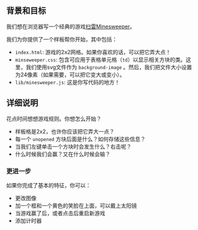 <!-- Please put your translation here and with the same style in README.md -->
## 背景和目标

我们想在浏览器写一个经典的游戏[扫雷Minesweeper](https://www.google.com/search?tbm=isch&q=minesweeper+windows)。

我们为你提供了一个样板帮你开始，其中包括：

- `index.html`: 游戏的2x2网格。如果你喜欢的话，可以把它弄大点！
- `minseweeper.css`: 包含可应用于表格单元格（`td`）以显示相关方块的类。这里，我们使用svg文件作为 `background-image` 。然后，我们把文件大小设置为24像素（如果需要，可以把它变大或变小）。
- `lib/minesweeper.js`: 这是你写代码的地方！

## 详细说明

花点时间想想游戏规则。你想怎么开始？

- 样板格是2x2，也许你应该把它弄大一点？
- 每一个 `unopened` 方块后面是什么？如何存储这些信息？
- 当我们左键单击一个方块时会发生什么？右击呢？
- 什么时候我们会赢？又在什么时候会输？

### 更进一步

如果你完成了基本的特征，你可以：

- 更改图像
- 加一个框和一个黄色的笑脸在上面，可以戴上太阳镜
- 当游戏赢了后，或者点击后重启新游戏
- 添加计时器
